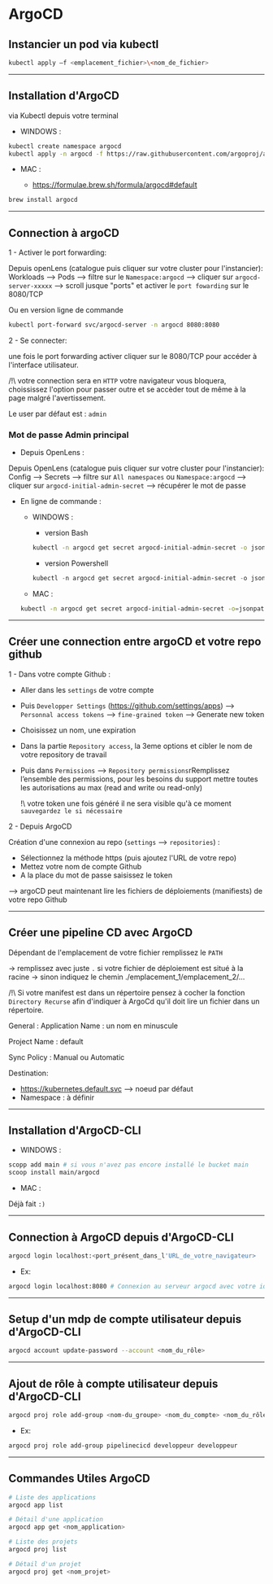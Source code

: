 # ArgoCD

## Instancier un pod via kubectl

```bash
kubectl apply –f <emplacement_fichier>\<nom_de_fichier>
```

----

## Installation d'ArgoCD

via Kubectl depuis votre terminal

- WINDOWS :

```bash
kubectl create namespace argocd 
kubectl apply -n argocd -f https://raw.githubusercontent.com/argoproj/argo-cd/stable/manifests/install.yaml
```

- MAC :

  - <https://formulae.brew.sh/formula/argocd#default>
  
```bash
brew install argocd
```

----

## Connection à argoCD

1 - Activer le port forwarding:

Depuis openLens (catalogue puis cliquer sur votre cluster pour l'instancier):
Workloads --> Pods --> filtre sur le `Namespace:argocd` --> cliquer sur `argocd-server-xxxxx` --> scroll jusque "ports" et activer le `port fowarding` sur le 8080/TCP

Ou en version ligne de commande

```bash
kubectl port-forward svc/argocd-server -n argocd 8080:8080
```

2 - Se connecter:

une fois le port forwarding activer cliquer sur le 8080/TCP pour accéder à l'interface utilisateur.

/!\ votre connection sera en `HTTP` votre navigateur vous bloquera, choississez l'option pour passer outre et se accèder tout de même à la page malgré l'avertissement.

Le user par défaut est : `admin`

### Mot de passe Admin principal

- Depuis OpenLens :

Depuis OpenLens (catalogue puis cliquer sur votre cluster pour l'instancier):
Config --> Secrets --> filtre sur `All namespaces` ou `Namespace:argocd` --> cliquer sur `argocd-initial-admin-secret` --> récupérer le mot de passe

- En ligne de commande :

  - WINDOWS :
  
    - version Bash

    ```bash
    kubectl -n argocd get secret argocd-initial-admin-secret -o jsonpath="{.data.password}" | base64 -d
    ```

    - version Powershell

    ```Powershell
    kubectl -n argocd get secret argocd-initial-admin-secret -o jsonpath="{.data.password}" | %{[System.Text.Encoding]::UTF8.GetString([System.Convert]::FromBase64String($_))}
    ```

  - MAC :

  ```bash
  kubectl -n argocd get secret argocd-initial-admin-secret -o=jsonpath="{.data.password}" | base64 --decode
  ```

----

## Créer une connection entre argoCD et votre repo github

1 - Dans votre compte Github :

- Aller dans les `settings` de votre compte
- Puis `Developper Settings` (<https://github.com/settings/apps>) --> `Personnal access tokens` --> `fine-grained token` --> Generate new token

- Choisissez un nom, une expiration
- Dans la partie `Repository access`, la 3eme options et cibler le nom de votre repository de travail

- Puis dans `Permissions` --> `Repository permissions`rRemplissez l’ensemble des permissions, pour les besoins du support mettre toutes les autorisations au max (read and write ou read-only)

  !\ votre token une fois généré il ne sera visible qu'à ce moment `sauvegardez le si nécessaire`

2 - Depuis ArgoCD

Création d'une connexion au repo (`settings` --> `repositories`) :

- Sélectionnez la méthode https (puis ajoutez l'URL de votre repo)
- Mettez votre nom de compte Github
- A la place du mot de passe saisissez le token

--> argoCD peut maintenant lire les fichiers de déploiements (manifiests) de votre repo Github

----

## Créer une pipeline CD avec ArgoCD

Dépendant de l'emplacement de votre fichier remplissez le `PATH`

-> remplissez avec juste `.` si votre fichier de déploiement est situé à la racine
-> sinon indiquez le chemin ./emplacement_1/emplacement_2/...

/!\ Si votre manifest est dans un répertoire pensez à cocher la fonction `Directory Recurse` afin d'indiquer à ArgoCd qu'il doit lire un fichier dans un répertoire.

General :
  Application Name : un nom en minuscule

Project Name : default

Sync Policy : Manual ou Automatic

Destination:

- <https://kubernetes.default.svc> --> noeud par défaut
- Namespace : à définir

----

## Installation d'ArgoCD-CLI

- WINDOWS :

```bash
scopp add main # si vous n'avez pas encore installé le bucket main
scoop install main/argocd
```

- MAC :

Déjà fait `:)`

----

## Connection à ArgoCD depuis d'ArgoCD-CLI

```bash
argocd login localhost:<port_présent_dans_l'URL_de_votre_navigateur>
```

- Ex:

```bash
argocd login localhost:8080 # Connexion au serveur argocd avec votre identifiant et mot de passe admin
```

----

## Setup d'un mdp de compte utilisateur depuis d'ArgoCD-CLI

```bash
argocd account update-password --account <nom_du_rôle>
```

----

## Ajout de rôle à compte utilisateur depuis d'ArgoCD-CLI

```bash
argocd proj role add-group <nom-du_groupe> <nom_du_compte> <nom_du_rôle>
```

- Ex:

```bash
argocd proj role add-group pipelinecicd developpeur developpeur
```

----

## Commandes Utiles ArgoCD

```bash
# Liste des applications
argocd app list

# Détail d'une application
argocd app get <nom_application>

# Liste des projets
argocd proj list

# Détail d'un projet
argocd proj get <nom_projet>
```

